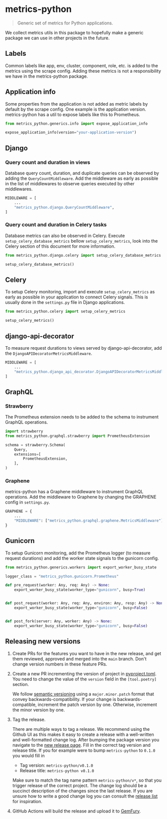 # metrics-python

> Generic set of metrics for Python applications.

We collect metrics utils in this package to hopefully make a generic package we
can use in other projects in the future.

## Labels

Common labels like app, env, cluster, component, role, etc. is added to the
metrics using the scrape config. Adding these metrics is not a responsibility we
have in the metrics-python package.

## Application info

Some properties from the application is not added as metric labels by default by
the scrape config. One example is the application version. metrics-python has a
util to expose labels like this to Prometheus.

```python
from metrics_python.generics.info import expose_application_info

expose_application_info(version="your-application-version")
```

## Django

### Query count and duration in views

Database query count, duration, and duplicate queries can be observed
by adding the `QueryCountMiddleware`. Add the middleware as early as
possible in the list of middlewares to observe queries executed by
other middlewares.

```python
MIDDLEWARE = [
    ...
    "metrics_python.django.QueryCountMiddleware",
]
```

### Query count and duration in Celery tasks

Database metrics can also be observed in Celery. Execute
`setup_celery_database_metrics` bellow `setup_celery_metrics`,
look into the Celery section of this document for more information.

```python
from metrics_python.django.celery import setup_celery_database_metrics

setup_celery_database_metrics()
```

## Celery

To setup Celery monitoring, import and execute `setup_celery_metrics` as early
as possible in your application to connect Celery signals. This is usually done
in the `settings.py` file in Django applications.

```python
from metrics_python.celery import setup_celery_metrics

setup_celery_metrics()
```

## django-api-decorator

To measure request durations to views served by django-api-decorator, add the `DjangoAPIDecoratorMetricsMiddleware`.

```python
MIDDLEWARE = [
    ...
    "metrics_python.django_api_decorator.DjangoAPIDecoratorMetricsMiddleware",
]
```

## GraphQL

### Strawberry

The Prometheus extension needs to be added to the schema to instrument GraphQL
operations.

```python
import strawberry
from metrics_python.graphql.strawberry import PrometheusExtension

schema = strawberry.Schema(
    Query,
    extensions=[
        PrometheusExtension,
    ],
)
```

### Graphene

metrics-python has a Graphene middleware to instrument GraphQL operations. Add
the middleware to Graphene by changing the GRAPHENE config in `settings.py`.

```python
GRAPHENE = {
    ...
    "MIDDLEWARE": ["metrics_python.graphql.graphene.MetricsMiddleware"],
}
```

## Gunicorn

To setup Gunicorn monitoring, add the Prometheus logger (to measure request
durations) and add the worker state signals to the gunicorn config.

```python
from metrics_python.generics.workers import export_worker_busy_state

logger_class = "metrics_python.gunicorn.Prometheus"

def pre_request(worker: Any, req: Any) -> None:
    export_worker_busy_state(worker_type="gunicorn", busy=True)


def post_request(worker: Any, req: Any, environ: Any, resp: Any) -> None:
    export_worker_busy_state(worker_type="gunicorn", busy=False)


def post_fork(server: Any, worker: Any) -> None:
    export_worker_busy_state(worker_type="gunicorn", busy=False)
```

## Releasing new versions

1. Create PRs for the features you want to have in the new release, and get them
   reviewed, approved and merged into the `main` branch. Don't change version
   numbers in these feature PRs.

2. Create a new PR incrementing the version of project in
   [pyproject.toml](https://github.com/kolonialno/metrics-python/edit/main/pyproject.toml).
   You need to change the value of the `version` field in the `[tool.poetry]`
   section.

   We follow [semantic versioning](https://semver.org/) using a
   `major.minor.patch` format that convey backwards-compatibility. If your
   change is backwards-compatible, increment the patch version by one.
   Otherwise, increment the minor version by one.

3. Tag the release.

   There are multiple ways to tag a release. We recommend using the Github UI as
   this makes it easy to create a release with a well-written and well-formatted
   change log. After bumping the package version you navigate to the
   [new release page](https://github.com/kolonialno/metrics-python/releases/new). Fill in
   the correct tag version and release title. If you for example were to bump
   `metrics-python` to `0.1.0` you would fill in

   - Tag version: `metrics-python/v0.1.0`
   - Release title: `metrics-python v0.1.0`

   Make sure to match the tag name pattern `metrics-python/v*`, so that you trigger
   release of the correct project. The change log should be a succinct
   description of the changes since the last release. If you are unsure how to
   write a good change log you can consult the
   [release list](https://github.com/kolonialno/metrics-python/releases) for inspiration.

4. GitHub Actions will build the release and upload it to
   [GemFury](https://manage.fury.io/dashboard/oda).
